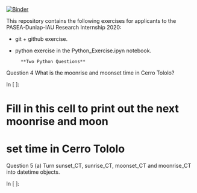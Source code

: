 [![Binder](http://mybinder.org/badge_logo.svg)](http://mybinder.org/v2/gh/binder-examples/conda_environment/master?filepath=index.ipynb)

This repository contains the following exercises for applicants to the PASEA-Dunlap-IAU Research Internship 2020:
- git + github exercise. 
- python exercise in the Python_Exercise.ipyn notebook.

        **Two Python Questions**
        
Question 4
What is the moonrise and moonset time in Cerro Tololo?

In [ ]:
# Fill in this cell to print out the next moonrise and moon
# set time in Cerro Tololo

Question 5 (a)
Turn sunset_CT, sunrise_CT, moonset_CT and moonrise_CT into datetime objects.

In [ ]:
